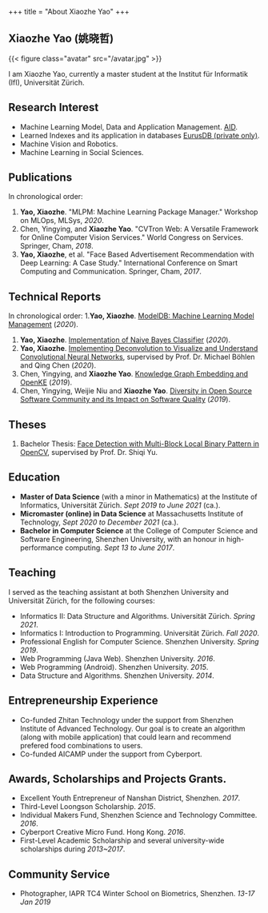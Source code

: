 +++
title = "About Xiaozhe Yao"
+++

## Xiaozhe Yao (姚晓哲)

{{< figure class="avatar" src="/avatar.jpg" >}}

I am Xiaozhe Yao, currently a master student at the Institut für Informatik (IfI), Universität Zürich.

## Research Interest

* Machine Learning Model, Data and Application Management. [AID](https://github.com/autoai-org/aid).
* Learned Indexes and its application in databases [EurusDB (private only)](https://github.com/autoai-org/eurusdb).
* Machine Vision and Robotics.
* Machine Learning in Social Sciences.

## Publications

In chronological order:
1. **Yao, Xiaozhe**. "MLPM: Machine Learning Package Manager." Workshop on MLOps, MLSys, *2020*.
2. Chen, Yingying, and **Xiaozhe Yao**. "CVTron Web: A Versatile Framework for Online Computer Vision Services." World Congress on Services. Springer, Cham, *2018*.
3. **Yao, Xiaozhe**, et al. "Face Based Advertisement Recommendation with Deep Learning: A Case Study." International Conference on Smart Computing and Communication. Springer, Cham, *2017*.

## Technical Reports

In chronological order:
1.**Yao, Xiaozhe**. [ModelDB: Machine Learning Model Management](https://yaonotes.org) (*2020*).
1. **Yao, Xiaozhe**. [Implementation of Naive Bayes Classifier](https://mfr.de-1.osf.io/render?url=https://osf.io/ws4ev/?direct%26mode=render%26action=download%26mode=render) (*2020*).
2. **Yao, Xiaozhe**. [Implementing Deconvolution to Visualize and Understand Convolutional Neural Networks](https://mfr.de-1.osf.io/render?url=https://osf.io/hbryd/?direct%26mode=render%26action=download%26mode=render), supervised by Prof. Dr. Michael Böhlen and Qing Chen (*2020*).
3. Chen, Yingying, and **Xiaozhe Yao**. [Knowledge Graph Embedding and OpenKE](https://mfr.de-1.osf.io/render?url=https://osf.io/byhvc/?action=download%26mode=render) (*2019*).
4. Chen, Yingying, Weijie Niu and **Xiaozhe Yao**. [Diversity in Open Source Software Community and its Impact on Software Quality](https://mfr.de-1.osf.io/render?url=https://osf.io/kg3hn/?action=download%26mode=render) (*2019*).

## Theses

1. Bachelor Thesis: [Face Detection with Multi-Block Local Binary Pattern in OpenCV](https://mfr.de-1.osf.io/render?url=https://osf.io/kme5n/?direct%26mode=render%26action=download%26mode=render), supervised by Prof. Dr. Shiqi Yu.

## Education

* **Master of Data Science** (with a minor in Mathematics) at the Institute of Informatics, Universität Zürich. *Sept 2019 to June 2021* (ca.).
* **Micromaster (online) in Data Science** at  Massachusetts Institute of Technology, *Sept 2020 to December 2021* (ca.).
* **Bachelor in Computer Science** at the College of Computer Science and Software Engineering, Shenzhen University, with an honour in high-performance computing. *Sept 13 to June 2017*.

## Teaching

I served as the teaching assistant at both Shenzhen University and Universität Zürich, for the following courses: 

* Informatics II: Data Structure and Algorithms. Universität Zürich. *Spring 2021*.
* Informatics I: Introduction to Programming. Universität Zürich. *Fall 2020*.
* Professional English for Computer Science. Shenzhen University. *Spring 2019*.
* Web Programming (Java Web). Shenzhen University. *2016*.
* Web Programming (Android). Shenzhen University. *2015*.
* Data Structure and Algorithms. Shenzhen University. *2014*.

## Entrepreneurship Experience

* Co-funded Zhitan Technology under the support from Shenzhen Institute of Advanced Technology. Our goal is to create an algorithm (along with mobile application) that could learn and recommend prefered food combinations to users.
* Co-funded AICAMP under the support from Cyberport.

## Awards, Scholarships and Projects Grants.

* Excellent Youth Entrepreneur of Nanshan District, Shenzhen. *2017*.
* Third-Level Loongson Scholarship. *2015*.
* Individual Makers Fund, Shenzhen Science and Technology Committee. *2016*.
* Cyberport Creative Micro Fund. Hong Kong. *2016*.
* First-Level Academic Scholarship and several university-wide scholarships during *2013~2017*.

## Community Service

* Photographer, IAPR TC4 Winter School on Biometrics, Shenzhen. *13-17 Jan 2019*